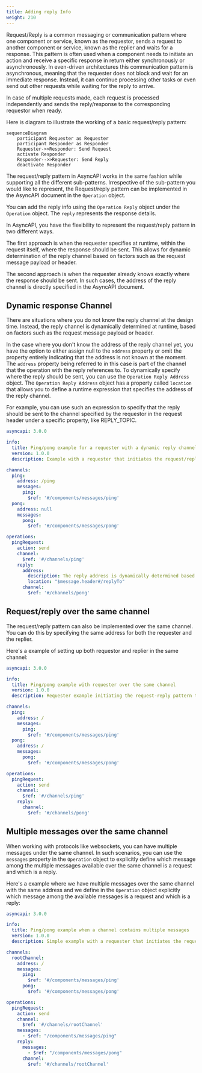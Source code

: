 ```yaml
---
title: Adding reply Info
weight: 210
---
```


Request/Reply is a common messaging or communication pattern where one component or service, known as the requestor, sends a request to another component or service, known as the replier and waits for a response. This pattern is often used when a component needs to initiate an action and receive a specific response in return either synchronously or asynchronously. In even-driven architectures this communication pattern is asynchronous, meaning that the requester does not block and wait for an immediate response. Instead, it can continue processing other tasks or even send out other requests while waiting for the reply to arrive. 

In case of multiple requests made, each request is processed independently and sends the reply/response to the corresponding requestor when ready.

Here is diagram to illustrate the working of a basic request/reply pattern:
```mermaid
sequenceDiagram
    participant Requester as Requester
    participant Responder as Responder
    Requester->>Responder: Send Request
    activate Responder
    Responder-->>Requester: Send Reply
    deactivate Responder
```

The request/reply pattern in AsyncAPI works in the same fashion while supporting all the different sub-patterns. Irrespective of the sub-pattern you would like to represent, the Request/reply pattern can be implemented in the AsyncAPI document in the `Operation` object.

You can add the reply info using the `Operation Reply` object under the `Operation` object. The `reply` represents the response details.

In AsyncAPI, you have the flexibility to represent the request/reply pattern in two different ways.

The first approach is when the requester specifies at runtime, within the request itself, where the response should be sent. This allows for dynamic determination of the reply channel based on factors such as the request message payload or header.

The second approach is when the requester already knows exactly where the response should be sent. In such cases, the address of the reply channel is directly specified in the AsyncAPI document.

## Dynamic response Channel
There are situations where you do not know the reply channel at the design time. Instead, the reply channel is dynamically determined at runtime, based on factors such as the request message payload or header. 

In the case where you don't know the address of the reply channel yet, you have the option to either assign null to the `address` property or omit the property entirely indicating that the address is not known at the moment. The `address` property being referred to in this case is part of the channel that the operation with the reply references to. To dynamically specify where the reply should be sent, you can use the `Operation Reply Address` object. The `Operation Reply Address` object has a property called `location` that allows you to define a runtime expression that specifies the address of the reply channel. 

For example, you can use such an expression to specify that the reply should be sent to the channel specified by the requestor in the request header under a specific property, like REPLY_TOPIC.

```yml
asyncapi: 3.0.0

info:
  title: Ping/pong example for a requester with a dynamic reply channel
  version: 1.0.0
  description: Example with a requester that initiates the request/reply pattern where the reply will happen on whatever is defined in the header `replyTo` of the request.

channels:
  ping:
    address: /ping
    messages:
      ping:
        $ref: '#/components/messages/ping'
  pong:
    address: null
    messages:
      pong:
        $ref: '#/components/messages/pong'

operations:
  pingRequest:
    action: send
    channel: 
      $ref: '#/channels/ping'
    reply:
      address:
        description: The reply address is dynamically determined based on the request header `replyTo`
        location: "$message.header#/replyTo"
      channel: 
        $ref: '#/channels/pong'
```

## Request/reply over the same channel
The request/reply pattern can also be implemented over the same channel. You can do this by specifying the same address for both the requester and the replier.

Here's a example of setting up both requestor and replier in the same channel:
```yml
asyncapi: 3.0.0

info:
  title: Ping/pong example with requester over the same channel
  version: 1.0.0
  description: Requester example initiating the request-reply pattern that are using the same channel for the reply

channels:
  ping:
    address: /
    messages:
      ping:
        $ref: '#/components/messages/ping'
  pong:
    address: /
    messages:
      pong:
        $ref: '#/components/messages/pong'

operations:
  pingRequest:
    action: send
    channel: 
      $ref: '#/channels/ping'
    reply:
      channel: 
        $ref: '#/channels/pong'
```

## Multiple messages over the same channel
When working with protocols like websockets, you can have multiple messages under the same channel. In such scenarios, you can use the `messages` property in the `Operation` object to explicitly define which message among the multiple messages available over the same channel is a request and which is a reply.  

Here's a example where we have multiple messages over the same channel with the same address and we define in the `Operation` object explicitly which message among the available messages is a request and which is a reply:
```yml
asyncapi: 3.0.0

info:
  title: Ping/pong example when a channel contains multiple messages
  version: 1.0.0
  description: Simple example with a requester that initiates the request-reply pattern, where the root channel contains multiple messages.

channels:
  rootChannel:
    address: /
    messages:
      ping:
        $ref: '#/components/messages/ping'
      pong:
        $ref: '#/components/messages/pong'

operations:
  pingRequest:
    action: send
    channel: 
      $ref: '#/channels/rootChannel'
    messages:
      - $ref: "/components/messages/ping"
    reply:
      messages:
        - $ref: "/components/messages/pong"
      channel: 
        $ref: '#/channels/rootChannel'
```